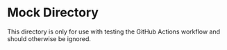 # Mock Directory
This directory is only for use with testing the GitHub Actions workflow and should otherwise be ignored.

